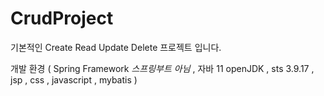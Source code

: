 # CrudProject
기본적인 Create Read Update Delete 프로젝트 입니다.

개발 환경 
( Spring Framework *스프링부트 아님* , 자바 11 openJDK , sts 3.9.17 , jsp , css , javascript , mybatis )




